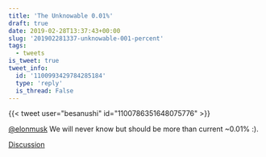 ```yaml
---
title: 'The Unknowable 0.01%'
draft: true
date: 2019-02-28T13:37:43+00:00
slug: '201902281337-unknowable-001-percent'
tags:
  - tweets
is_tweet: true
tweet_info:
  id: '1100993429784285184'
  type: 'reply'
  is_thread: False
---
```




{{< tweet user="besanushi" id="1100786351648075776" >}}

[@elonmusk](https://x.com/elonmusk) We will never know but should be more than current ~0.01% :).

[Discussion](https://x.com/sytelus/status/1100993429784285184)
